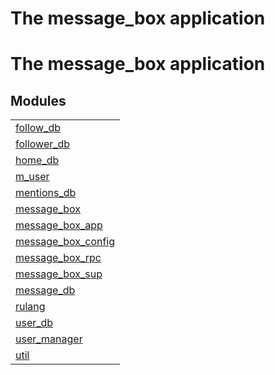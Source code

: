 

<h1>The message_box application</h1>

The message_box application
===========================


<h2 class="indextitle">Modules</h2>



<table width="100%" border="0" summary="list of modules">
<tr><td><a href="follow_db.md" class="module">follow_db</a></td></tr>
<tr><td><a href="follower_db.md" class="module">follower_db</a></td></tr>
<tr><td><a href="home_db.md" class="module">home_db</a></td></tr>
<tr><td><a href="m_user.md" class="module">m_user</a></td></tr>
<tr><td><a href="mentions_db.md" class="module">mentions_db</a></td></tr>
<tr><td><a href="message_box.md" class="module">message_box</a></td></tr>
<tr><td><a href="message_box_app.md" class="module">message_box_app</a></td></tr>
<tr><td><a href="message_box_config.md" class="module">message_box_config</a></td></tr>
<tr><td><a href="message_box_rpc.md" class="module">message_box_rpc</a></td></tr>
<tr><td><a href="message_box_sup.md" class="module">message_box_sup</a></td></tr>
<tr><td><a href="message_db.md" class="module">message_db</a></td></tr>
<tr><td><a href="rulang.md" class="module">rulang</a></td></tr>
<tr><td><a href="user_db.md" class="module">user_db</a></td></tr>
<tr><td><a href="user_manager.md" class="module">user_manager</a></td></tr>
<tr><td><a href="util.md" class="module">util</a></td></tr></table>

